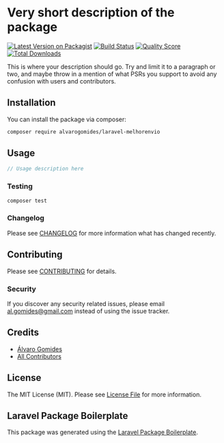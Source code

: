 # Very short description of the package

[![Latest Version on Packagist](https://img.shields.io/packagist/v/alvarogomides/laravel-melhorenvio.svg?style=flat-square)](https://packagist.org/packages/alvarogomides/laravel-melhorenvio)
[![Build Status](https://img.shields.io/travis/alvarogomides/laravel-melhorenvio/master.svg?style=flat-square)](https://travis-ci.org/alvarogomides/laravel-melhorenvio)
[![Quality Score](https://img.shields.io/scrutinizer/g/alvarogomides/laravel-melhorenvio.svg?style=flat-square)](https://scrutinizer-ci.com/g/alvarogomides/laravel-melhorenvio)
[![Total Downloads](https://img.shields.io/packagist/dt/alvarogomides/laravel-melhorenvio.svg?style=flat-square)](https://packagist.org/packages/alvarogomides/laravel-melhorenvio)

This is where your description should go. Try and limit it to a paragraph or two, and maybe throw in a mention of what PSRs you support to avoid any confusion with users and contributors.

## Installation

You can install the package via composer:

```bash
composer require alvarogomides/laravel-melhorenvio
```

## Usage

``` php
// Usage description here
```

### Testing

``` bash
composer test
```

### Changelog

Please see [CHANGELOG](CHANGELOG.md) for more information what has changed recently.

## Contributing

Please see [CONTRIBUTING](CONTRIBUTING.md) for details.

### Security

If you discover any security related issues, please email al.gomides@gmail.com instead of using the issue tracker.

## Credits

- [Álvaro Gomides](https://github.com/alvarogomides)
- [All Contributors](../../contributors)

## License

The MIT License (MIT). Please see [License File](LICENSE.md) for more information.

## Laravel Package Boilerplate

This package was generated using the [Laravel Package Boilerplate](https://laravelpackageboilerplate.com).